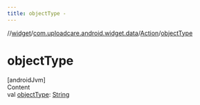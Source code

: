 ```yaml
---
title: objectType -
---
```

//[widget](../../index.md)/[com.uploadcare.android.widget.data](../index.md)/[Action](index.md)/[objectType](object-type.md)



# objectType  
[androidJvm]  
Content  
val [objectType](object-type.md): [String](https://kotlinlang.org/api/latest/jvm/stdlib/kotlin/-string/index.html)  



